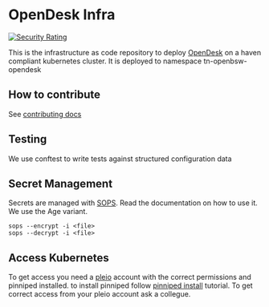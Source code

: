 # OpenDesk Infra

[![Security Rating](https://sonarcloud.io/api/project_badges/measure?project=MinBZK_opendesk&metric=security_rating)](https://sonarcloud.io/summary/new_code?id=MinBZK_opendesk)

This is the infrastructure as code repository to deploy [OpenDesk](https://opendesk.eu/en/) on a haven compliant kubernetes cluster. It is deployed to namespace tn-openbsw-opendesk

## How to contribute

See [contributing docs](CONTRIBUTING.md)

## Testing

We use conftest to write tests against structured configuration data

## Secret Management

Secrets are managed with [SOPS](https://www.cncf.io/projects/sops/). Read the documentation on how to use it. We use the Age variant. 

```shell
sops --encrypt -i <file>
sops --decrypt -i <file>
```

## Access Kubernetes

To get access you need a [pleio](https://account.pleio.nl/) account with the correct permissions and pinniped installed. to install pinniped follow [pinniped install]( https://get.pinniped.dev) tutorial. To get correct access from your pleio account ask a collegue.
